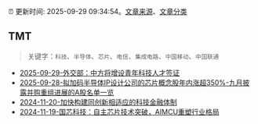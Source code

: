 :alarm_clock: 更新时间: 2025-09-29 09:34:54。[文章来源](/README.md)、[文章分类](/TAGS.md)

## TMT


> 关键字：`科技`、`半导体`、`芯片`、`电信`、`集成电路`、`中国移动`、`中国联通`



- [2025-09-29-外交部：中方将增设青年科技人才签证](https://www.cls.cn/detail/2159363) 
- [2025-09-28-拟加码半导体IP设计公司的芯片概念股年内涨超350%-九月披露并购重组进展的A股名单一览](https://www.cls.cn/detail/2158059) 
- [2024-11-20-加快构建同创新相适应的科技金融体制](https://xueqiu.com/9193403816/313561745) 
- [2024-11-19-国芯科技：自主芯片技术突破，AIMCU重塑行业格局](https://xueqiu.com/8151841495/313402043) 
